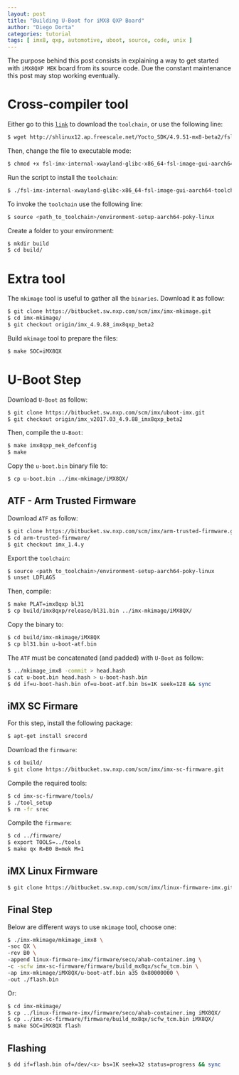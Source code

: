 ```yaml
---
layout: post
title: "Building U-Boot for iMX8 QXP Board"
author: "Diego Dorta"
categories: tutorial
tags: [ imx8, qxp, automotive, uboot, source, code, unix ]
---
```


The purpose behind this post consists in explaining a way to get started with `iMX8QXP MEK` board from its source code. Due the constant maintenance this post may stop working eventually.

# Cross-compiler tool

Either go to this [`link`](http://shlinux12.ap.freescale.net/Yocto_SDK/4.9.51-mx8-beta2/) to download the `toolchain`, or use the following line:

```bash
$ wget http://shlinux12.ap.freescale.net/Yocto_SDK/4.9.51-mx8-beta2/fsl-imx-internal-xwayland-glibc-x86_64-fsl-image-gui-aarch64-toolchain-4.9.51-mx8-beta.sh
```
Then, change the file to executable mode:

```bash
$ chmod +x fsl-imx-internal-xwayland-glibc-x86_64-fsl-image-gui-aarch64-toolchain-4.9.51-mx8-beta.sh
```
Run the script to install the `toolchain`:

```bash
$ ./fsl-imx-internal-xwayland-glibc-x86_64-fsl-image-gui-aarch64-toolchain-4.9.51-mx8-beta.sh
```
To invoke the `toolchain` use the following line:

```bash
$ source <path_to_toolchain>/environment-setup-aarch64-poky-linux
```
Create a folder to your environment:

```bash
$ mkdir build 
$ cd build/
```
# Extra tool

The `mkimage` tool is useful to gather all the `binaries`. Download it as follow:

```bash
$ git clone https://bitbucket.sw.nxp.com/scm/imx/imx-mkimage.git
$ cd imx-mkimage/
$ git checkout origin/imx_4.9.88_imx8qxp_beta2
```
Build `mkimage` tool to prepare the files:

```bash
$ make SOC=iMX8QX
```
# U-Boot Step

Download `U-Boot` as follow:

```bash
$ git clone https://bitbucket.sw.nxp.com/scm/imx/uboot-imx.git
$ git checkout origin/imx_v2017.03_4.9.88_imx8qxp_beta2
```
Then, compile the `U-Boot`:

```bash
$ make imx8qxp_mek_defconfig
$ make
```
Copy the `u-boot.bin` binary file to:

```bash
$ cp u-boot.bin ../imx-mkimage/iMX8QX/
```
## ATF - Arm Trusted Firmware

Download `ATF` as follow:

```bash
$ git clone https://bitbucket.sw.nxp.com/scm/imx/arm-trusted-firmware.git
$ cd arm-trusted-firmware/
$ git checkout imx_1.4.y
```
Export the `toolchain`:

```bash
$ source <path_to_toolchain>/environment-setup-aarch64-poky-linux
$ unset LDFLAGS
```
Then, compile:

```bash
$ make PLAT=imx8qxp bl31
$ cp build/imx8qxp/release/bl31.bin ../imx-mkimage/iMX8QX/
```
Copy the binary to:

```bash
$ cd build/imx-mkimage/iMX8QX
$ cp bl31.bin u-boot-atf.bin
```
The `ATF` must be concatenated (and padded) with `U-Boot` as follow:

```bash
$ ../mkimage_imx8 -commit > head.hash
$ cat u-boot.bin head.hash > u-boot-hash.bin
$ dd if=u-boot-hash.bin of=u-boot-atf.bin bs=1K seek=128 && sync
```
## iMX SC Firmare

For this step, install the following package:

```bash
$ apt-get install srecord
```
Download the `firmware`:

```bash
$ cd build/
$ git clone https://bitbucket.sw.nxp.com/scm/imx/imx-sc-firmware.git
```
Compile the required tools:

```bash
$ cd imx-sc-firmware/tools/
$ ./tool_setup
$ rm -fr srec
```
Compile the `firmware`:

```bash
$ cd ../firmware/
$ export TOOLS=../tools
$ make qx R=B0 B=mek M=1
```
## iMX Linux Firmware

```bash
$ git clone https://bitbucket.sw.nxp.com/scm/imx/linux-firmware-imx.git
```
## Final Step

Below are different ways to use `mkimage` tool, choose one:

```bash
$ ./imx-mkimage/mkimage_imx8 \
-soc QX \
-rev B0 \
-append linux-firmware-imx/firmware/seco/ahab-container.img \
-c -scfw imx-sc-firmware/firmware/build_mx8qx/scfw_tcm.bin \ 
-ap imx-mkimage/iMX8QX/u-boot-atf.bin a35 0x80000000 \
-out ./flash.bin
```
Or:

```bash
$ cd imx-mkimage/
$ cp ../linux-firmware-imx/firmware/seco/ahab-container.img iMX8QX/
$ cp ../imx-sc-firmware/firmware/build_mx8qx/scfw_tcm.bin iMX8QX/
$ make SOC=iMX8QX flash
```
## Flashing

```bash
$ dd if=flash.bin of=/dev/<x> bs=1K seek=32 status=progress && sync
```




